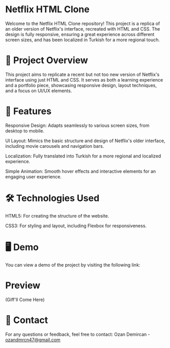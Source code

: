 # Netflix HTML Clone
Welcome to the Netflix HTML Clone repository! This project is a replica of an older version of Netflix's interface, recreated with HTML and CSS. The design is fully responsive, ensuring a great experience across different screen sizes, and has been localized in Turkish for a more regional touch.

# 🎯 Project Overview
This project aims to replicate a recent but not too new version of Netflix's interface using just HTML and CSS. It serves as both a learning experience and a portfolio piece, showcasing responsive design, layout techniques, and a focus on UI/UX elements.

# 🚀 Features
Responsive Design: Adapts seamlessly to various screen sizes, from desktop to mobile.

UI Layout: Mimics the basic structure and design of Netflix's older interface, including movie carousels and navigation bars.

Localization: Fully translated into Turkish for a more regional and localized experience.

Simple Animation: Smooth hover effects and interactive elements for an engaging user experience.


# 🛠️ Technologies Used
HTML5: For creating the structure of the website.

CSS3: For styling and layout, including Flexbox for responsiveness.

# 🖥️ Demo
You can view a demo of the project by visiting the following link:

# Preview
(Giff'll Come Here)

# 📧 Contact

For any questions or feedback, feel free to contact:
Ozan Demircan - ozandmrcn47@gmail.com
